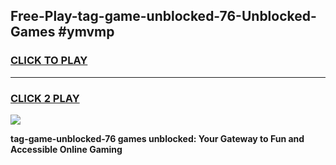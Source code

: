 
## Free-Play-tag-game-unblocked-76-Unblocked-Games #ymvmp
<h3>
<a href="https://news.freeplayer.one?title=tag-game-unblocked-76&ref=8M">CLICK TO PLAY</a></h3>
<hr>

<h3>
<a href="https://news.freeplayer.one?title=tag-game-unblocked-76&ref=8M">CLICK 2 PLAY</a>
  
</h3>

<a href="https://news.freeplayer.one?title=tag-game-unblocked-76&ref=8M"><img src="https://clearcache.store/games.png"></a>


**tag-game-unblocked-76 games unblocked: Your Gateway to Fun and Accessible Online Gaming**
